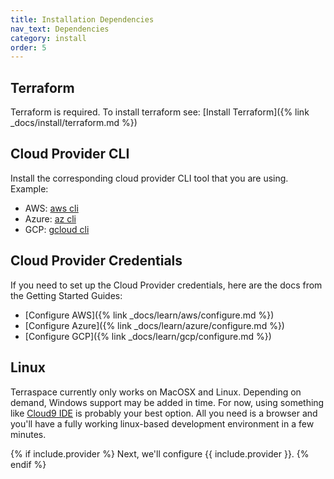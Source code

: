 ```yaml
---
title: Installation Dependencies
nav_text: Dependencies
category: install
order: 5
---
```


## Terraform

Terraform is required. To install terraform see: [Install Terraform]({% link _docs/install/terraform.md %})

## Cloud Provider CLI

Install the corresponding cloud provider CLI tool that you are using. Example:

* AWS: [aws cli](https://docs.aws.amazon.com/cli/latest/userguide/cli-chap-install.html)
* Azure: [az cli](https://docs.microsoft.com/en-us/cli/azure/install-azure-cli?view=azure-cli-latest)
* GCP: [gcloud cli](https://cloud.google.com/sdk/install)

## Cloud Provider Credentials

If you need to set up the Cloud Provider credentials, here are the docs from the Getting Started Guides:

* [Configure AWS]({% link _docs/learn/aws/configure.md %})
* [Configure Azure]({% link _docs/learn/azure/configure.md %})
* [Configure GCP]({% link _docs/learn/gcp/configure.md %})

## Linux

Terraspace currently only works on MacOSX and Linux. Depending on demand, Windows support may be added in time. For now, using something like [Cloud9 IDE](https://aws.amazon.com/cloud9/) is probably your best option. All you need is a browser and you'll have a fully working linux-based development environment in a few minutes.

{% if include.provider %}
Next, we'll configure {{ include.provider }}.
{% endif %}
